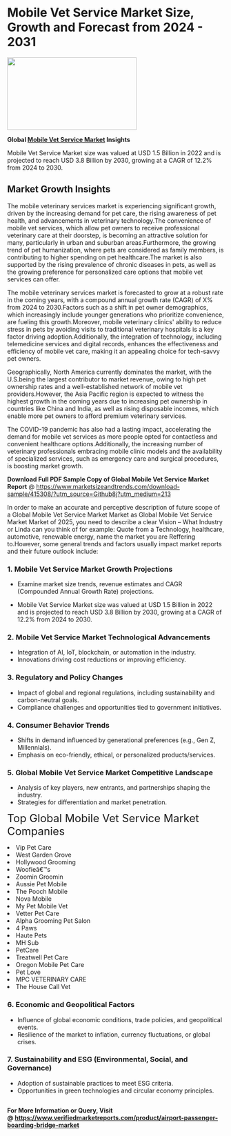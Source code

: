 <H1>Mobile Vet Service Market Size, Growth and Forecast from 2024 - 2031</H1><img class="aligncenter size-medium wp-image-584254" src="https://thirdeyenews.in/wp-content/uploads/2024/09/Global-Market-Research-300x168.jpeg" alt="" width="300" height="168" /><p><strong>Global&nbsp;<a href="https://www.marketsizeandtrends.com/download-sample/415308/?utm_source=Github8j?utm_medium=213">Mobile Vet Service Market</a> Insights</strong></p><p>Mobile Vet Service Market size was valued at USD 1.5 Billion in 2022 and is projected to reach USD 3.8 Billion by 2030, growing at a CAGR of 12.2% from 2024 to 2030.</p><p><h2>Market Growth Insights</h2> <p>The mobile veterinary services market is experiencing significant growth, driven by the increasing demand for pet care, the rising awareness of pet health, and advancements in veterinary technology.The convenience of mobile vet services, which allow pet owners to receive professional veterinary care at their doorstep, is becoming an attractive solution for many, particularly in urban and suburban areas.Furthermore, the growing trend of pet humanization, where pets are considered as family members, is contributing to higher spending on pet healthcare.The market is also supported by the rising prevalence of chronic diseases in pets, as well as the growing preference for personalized care options that mobile vet services can offer.</p> <p>The mobile veterinary services market is forecasted to grow at a robust rate in the coming years, with a compound annual growth rate (CAGR) of X% from 2024 to 2030.Factors such as a shift in pet owner demographics, which increasingly include younger generations who prioritize convenience, are fueling this growth.Moreover, mobile veterinary clinics' ability to reduce stress in pets by avoiding visits to traditional veterinary hospitals is a key factor driving adoption.Additionally, the integration of technology, including telemedicine services and digital records, enhances the effectiveness and efficiency of mobile vet care, making it an appealing choice for tech-savvy pet owners.</p> <p>Geographically, North America currently dominates the market, with the U.S.being the largest contributor to market revenue, owing to high pet ownership rates and a well-established network of mobile vet providers.However, the Asia Pacific region is expected to witness the highest growth in the coming years due to increasing pet ownership in countries like China and India, as well as rising disposable incomes, which enable more pet owners to afford premium veterinary services.</p> <p>The COVID-19 pandemic has also had a lasting impact, accelerating the demand for mobile vet services as more people opted for contactless and convenient healthcare options.Additionally, the increasing number of veterinary professionals embracing mobile clinic models and the availability of specialized services, such as emergency care and surgical procedures, is boosting market growth.</p> <p><span class=""><strong>Download Full PDF Sample Copy of Global Mobile Vet Service Market Report</strong> @ <a href="https://www.marketsizeandtrends.com/download-sample/415308/?utm_source=Github8j?utm_medium=213" target="_blank">https://www.marketsizeandtrends.com/download-sample/415308/?utm_source=Github8j?utm_medium=213</a></span></p><p>In order to make an accurate and perceptive description of future scope of a Global&nbsp;Mobile Vet Service Market Market as Global&nbsp;Mobile Vet Service Market Market of 2025, you need to describe a clear Vision &ndash; What Industry or Linda can you think of for example: Quote from a Technology, healthcare, automotive, renewable energy, name the market you are Reffering to.However, some general trends and factors usually impact market reports and their future outlook include:</p><h3>1.&nbsp;<strong>Mobile Vet Service Market Growth Projections</strong></h3><ul><li>Examine market size trends, revenue estimates and CAGR (Compounded Annual Growth Rate) projections.</li><li><p>Mobile Vet Service Market size was valued at USD 1.5 Billion in 2022 and is projected to reach USD 3.8 Billion by 2030, growing at a CAGR of 12.2% from 2024 to 2030.</p></li></ul><h3>2.&nbsp;<strong>Mobile Vet Service Market Technological Advancements</strong></h3><ul><li>Integration of AI, IoT, blockchain, or automation in the industry.</li><li>Innovations driving cost reductions or improving efficiency.</li></ul><h3>3.&nbsp;<strong>Regulatory and Policy Changes</strong></h3><ul><li>Impact of global and regional regulations, including sustainability and carbon-neutral goals.</li><li>Compliance challenges and opportunities tied to government initiatives.</li></ul><h3>4.&nbsp;<strong>Consumer Behavior Trends</strong></h3><ul><li>Shifts in demand influenced by generational preferences (e.g., Gen Z, Millennials).</li><li>Emphasis on eco-friendly, ethical, or personalized products/services.</li></ul><h3>5.&nbsp;<strong>Global Mobile Vet Service Market Competitive Landscape</strong></h3><ul><li>Analysis of key players, new entrants, and partnerships shaping the industry.</li><li>Strategies for differentiation and market penetration.</li></ul><p data-pm-slice="1 1 []"><span style="color: inherit; font-family: inherit; font-size: 25px;">Top Global Mobile Vet Service Market Companies</span></p><div class="" data-test-id=""><p><li>Vip Pet Care</li><li> West Garden Grove</li><li> Hollywood Grooming</li><li> Woofieâ€™s</li><li> Zoomin Groomin</li><li> Aussie Pet Mobile</li><li> The Pooch Mobile</li><li> Nova Mobile</li><li> My Pet Mobile Vet</li><li> Vetter Pet Care</li><li> Alpha Grooming Pet Salon</li><li> 4 Paws</li><li> Haute Pets</li><li> MH Sub</li><li> PetCare</li><li> Treatwell Pet Care</li><li> Oregon Mobile Pet Care</li><li> Pet Love</li><li> MPC VETERINARY CARE</li><li> The House Call Vet</li></p></div><h3>6.&nbsp;<strong>Economic and Geopolitical Factors</strong></h3><ul><li>Influence of global economic conditions, trade policies, and geopolitical events.</li><li>Resilience of the market to inflation, currency fluctuations, or global crises.</li></ul><h3>7.&nbsp;<strong>Sustainability and ESG (Environmental, Social, and Governance)</strong></h3><ul><li>Adoption of sustainable practices to meet ESG criteria.</li><li>Opportunities in green technologies and circular economy principles.</li></ul><h2><strong style="font-size: 14px;">For More Information or Query, Visit @&nbsp;</strong><a style="background-color: #ffffff; font-size: 14px;" href="https://www.marketsizeandtrends.com/report/mobile-vet-service-market/" target="_blank">https://www.verifiedmarketreports.com/product/airport-passenger-boarding-bridge-market</a></h2>